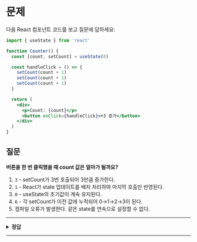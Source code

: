 # 문제

다음 React 컴포넌트 코드를 보고 질문에 답하세요:

```jsx
import { useState } from 'react'

function Counter() {
  const [count, setCount] = useState(0)

  const handleClick = () => {
    setCount(count + 1)
    setCount(count + 1)
    setCount(count + 1)
  }

  return (
    <div>
      <p>Count: {count}</p>
      <button onClick={handleClick}>+3 증가</button>
    </div>
  )
}
```

## 질문

**버튼을 한 번 클릭했을 때 count 값은 얼마가 될까요?**

1. `3` - setCount가 3번 호출되어 3만큼 증가한다.
2. `1` - React가 state 업데이트를 배치 처리하여 마지막 호출만 반영된다.
3. `0` - useState의 초기값이 계속 유지된다.
4. `6` - 각 setCount가 이전 값에 누적되어 0→1→2→3이 된다.
5. 컴파일 오류가 발생한다. 같은 state를 연속으로 설정할 수 없다.

---

<details>
<summary><b>정답</b></summary>

### 정답: 2번

**이유:**

- React는 **state 업데이트를 배치 처리**합니다
- 함수가 실행되는 동안 `count` 값은 **0으로 고정**되어 있습니다
- 따라서 모든 `setCount(count + 1)`은 `setCount(0 + 1)`과 같습니다
- React가 마지막 업데이트만 반영하여 결과는 **1**이 됩니다

### 1씩 추가시키는 방법은?

**: 함수형 업데이트 (이전 값 기준)**

```jsx
const handleClick = () => {
  setCount((prev) => prev + 1) // 0 + 1 = 1
  setCount((prev) => prev + 1) // 1 + 1 = 2
  setCount((prev) => prev + 1) // 2 + 1 = 3
}
```

### 핵심 개념

- **State 배치 처리**: React는 성능을 위해 여러 state 업데이트를 모아서 한 번에 처리
- **함수형 업데이트**: `setState(prev => prev + 1)` 형태로 이전 값을 기준으로 업데이트
- **Closure**: 함수 실행 시점의 state 값이 고정됨

</details>

---
